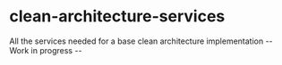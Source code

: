 # clean-architecture-services
All the services needed for a base clean architecture implementation
 -- Work in progress --
